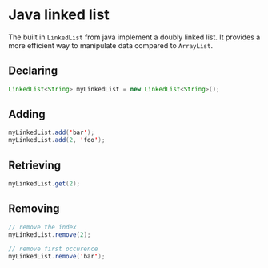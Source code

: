 # Java linked list

The built in `LinkedList` from java implement a doubly linked list.
It provides a more efficient way to manipulate data compared to `ArrayList`.

## Declaring

```java
LinkedList<String> myLinkedList = new LinkedList<String>();
```

## Adding

```java
myLinkedList.add('bar');
myLinkedList.add(2, 'foo');
```

## Retrieving

```java
myLinkedList.get(2);
```

## Removing

```java
// remove the index
myLinkedList.remove(2);

// remove first occurence
myLinkedList.remove('bar');
```
